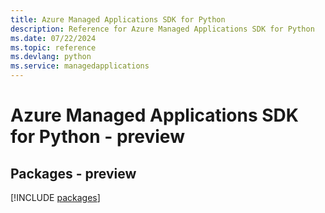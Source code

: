 ```yaml
---
title: Azure Managed Applications SDK for Python
description: Reference for Azure Managed Applications SDK for Python
ms.date: 07/22/2024
ms.topic: reference
ms.devlang: python
ms.service: managedapplications
---
```

# Azure Managed Applications SDK for Python - preview
## Packages - preview
[!INCLUDE [packages](managed-applications-index.md)]